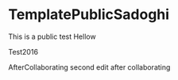 # TemplatePublicSadoghi
This is a public test
Hellow

Test2016

AfterCollaborating
second edit after collaborating
